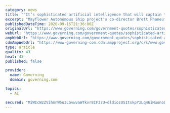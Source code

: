 ```yaml
---
category: news
title: "“It’s sophisticated artificial intelligence that will captain the ship across the ocean.”"
excerpt: "Mayflower Autonomous Ship project’s co-director Brett Phaneuf said of the 50-foot trimaran that will sail from Plymouth, England to Plymouth, Mass., without any passengers or crew. Although the voyage was originally planned to take part this year,"
publishedDateTime: 2020-09-15T21:36:00Z
originalUrl: "https://www.governing.com/government-quotes/sophisticated-artificial-intelligence-will-captain-the-ship.html"
webUrl: "https://www.governing.com/government-quotes/sophisticated-artificial-intelligence-will-captain-the-ship.html"
ampWebUrl: "https://www.governing.com/government-quotes/sophisticated-artificial-intelligence-will-captain-the-ship.html?AMP"
cdnAmpWebUrl: "https://www-governing-com.cdn.ampproject.org/c/s/www.governing.com/government-quotes/sophisticated-artificial-intelligence-will-captain-the-ship.html?AMP"
type: article
quality: 43
heat: 43
published: false

provider:
  name: Governing
  domain: governing.com

topics:
  - AI

secured: "MiWIcW2ZVihnnW5u3LGvwvaWTkvr8IF37U+dldiozUS1tskpYzLq46iMuonoDGiX+hRqr7Vdk4v5GfXPCX2Pc29EZpgJiI6/nanP+tjhcHLfvq5zd4OH8C3TdI7tG2WgPntNPj+Co4lBBWRRw75BWOsCkjaOgzXDfpVl9LpXSj+prZp82ADCurGpFhnGKlAEc1K0eZXmhSELHwkw+V7wlAw3BTIQ9gdHCSgG48oQvyDKwXfCq41AVmAJDDxhJ9DuIN7+EWgwAFgNKPzXUei+nl9LvdN4D7hmH9kBBO/OTDcFgQMBtrsmlBnPjIjbXwHl0H3R6mhMmt4lx+e6idWkWNWDwCg5Wz8Kyp/OWZoMMsU=;S6gALer+vCL4VhyaD8/fqQ=="
---
```


